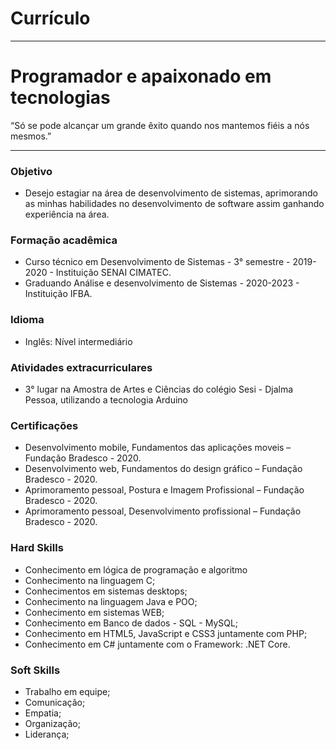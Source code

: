 # Currículo
***
# Programador e apaixonado em tecnologias
 
“Só se pode alcançar um grande êxito quando nos mantemos fiéis a nós mesmos.”

---

### Objetivo
+ Desejo estagiar na área de desenvolvimento de sistemas, aprimorando as minhas habilidades no desenvolvimento de software assim ganhando experiência na área.

### Formação acadêmica
+ Curso técnico em Desenvolvimento de Sistemas - 3° semestre - 2019-2020 - Instituição SENAI CIMATEC.
+ Graduando Análise e desenvolvimento de Sistemas - 2020-2023 - Instituição IFBA.

### Idioma
+ Inglês: Nível intermediário

### Atividades extracurriculares
+ 3° lugar na Amostra de Artes e Ciências do colégio Sesi - Djalma Pessoa, utilizando a tecnologia Arduino

### Certificações
+ Desenvolvimento mobile, Fundamentos das aplicações moveis – Fundação Bradesco - 2020.
+ Desenvolvimento web, Fundamentos do design gráfico – Fundação Bradesco - 2020.
+ Aprimoramento pessoal, Postura e Imagem Profissional – Fundação Bradesco - 2020.
+ Aprimoramento pessoal, Desenvolvimento profissional – Fundação Bradesco - 2020.

### Hard Skills
+ Conhecimento em lógica de programação e algoritmo
+ Conhecimento na linguagem C; 
+ Conhecimentos em sistemas desktops;
+ Conhecimento na linguagem Java e POO;
+ Conhecimento em sistemas WEB;
+ Conhecimento em Banco de dados - SQL - MySQL;
+ Conhecimento em HTML5, JavaScript e CSS3 juntamente com PHP;
+ Conhecimento em C# juntamente com o Framework: .NET Core.

### Soft Skills
+ Trabalho em equipe;
+ Comunicação;
+ Empatia;
+ Organização;
+ Liderança;

